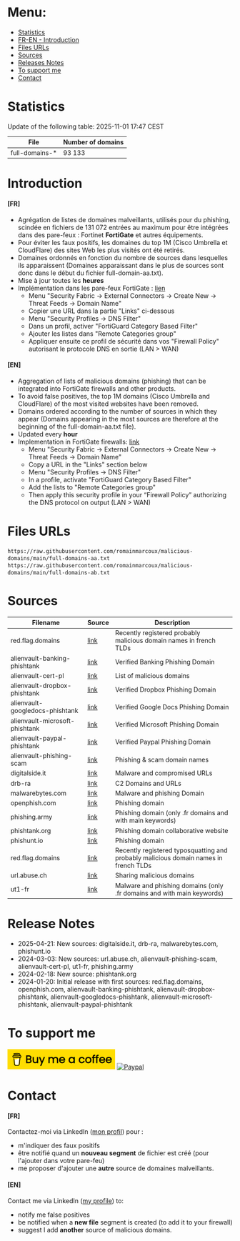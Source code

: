 # Menu:

- [Statistics](https://github.com/romainmarcoux/malicious-domains#statistics)
- [FR-EN - Introduction](https://github.com/romainmarcoux/malicious-domains#introduction)
- [Files URLs](https://github.com/romainmarcoux/malicious-domains#files-urls)
- [Sources](https://github.com/romainmarcoux/malicious-domains#sources)
- [Releases Notes](https://github.com/romainmarcoux/malicious-domains#releases-notes)
- [To support me](https://github.com/romainmarcoux/malicious-domains#to-support-me)
- [Contact](https://github.com/romainmarcoux/malicious-domains#contact)

# Statistics

Update of the following table: 2025-11-01 17:47 CEST

| File | Number of domains |
| ---- | ---------------- |
| full-domains-\* | 93 133 |

# Introduction
#### **[FR]**

- Agrégation de listes de domaines malveillants, utilisés pour du phishing, scindée en fichiers de 131 072 entrées au maximum pour être intégrées dans des pare-feux : Fortinet **FortiGate** et autres équipements.
- Pour éviter les faux positifs, les domaines du top 1M (Cisco Umbrella et CloudFlare) des sites Web les plus visités ont été retirés.
- Domaines ordonnés en fonction du nombre de sources dans lesquelles ils apparaissent (Domaines apparaissant dans le plus de sources sont donc dans le début du fichier full-domain-aa.txt).
- Mise à jour toutes les **heures**
- Implémentation dans les pare-feux FortiGate : [lien](https://docs.fortinet.com/document/fortigate/7.0.13/administration-guide/195303/domain-name-threat-feed) 
   * Menu "Security Fabric → External Connectors → Create New → Threat Feeds → Domain Name"
   * Copier une URL dans la partie "Links" ci-dessous
   * Menu "Security Profiles → DNS Filter"
   * Dans un profil, activer "FortiGuard Category Based Filter"
   * Ajouter les listes dans "Remote Categories group"
   * Appliquer ensuite ce profil de sécurité dans vos "Firewall Policy" autorisant le protocole DNS en sortie (LAN > WAN)

#### **[EN]**

- Aggregation of lists of malicious domains (phishing) that can be integrated into FortiGate firewalls and other products.
- To avoid false positives, the top 1M domains (Cisco Umbrella and CloudFlare) of the most visited websites have been removed.
- Domains ordered according to the number of sources in which they appear (Domains appearing in the most sources are therefore at the beginning of the full-domain-aa.txt file).
- Updated every **hour**
- Implementation in FortiGate firewalls: [link](https://docs.fortinet.com/document/fortigate/7.0.13/administration-guide/195303/domain-name-threat-feed)
   * Menu "Security Fabric → External Connectors → Create New → Threat Feeds → Domain Name"
   * Copy a URL in the "Links" section below
   * Menu "Security Profiles → DNS Filter"
   * In a profile, activate "FortiGuard Category Based Filter"
   * Add the lists to "Remote Categories group"
   * Then apply this security profile in your “Firewall Policy” authorizing the DNS protocol on output (LAN > WAN)

# Files URLs

```
https://raw.githubusercontent.com/romainmarcoux/malicious-domains/main/full-domains-aa.txt
https://raw.githubusercontent.com/romainmarcoux/malicious-domains/main/full-domains-ab.txt
```

# Sources

| Filename                    | Source | Description |
| --------------------------- | ------ | ----------- |
| red.flag.domains | [link](https://red.flag.domains/) | Recently registered probably malicious domain names in french TLDs |
| alienvault-banking-phishtank | [link](https://otx.alienvault.com/pulse/617b0867f77ec5e2192a4cf5) | Verified Banking Phishing Domain |
| alienvault-cert-pl | [link](https://otx.alienvault.com/pulse/653e8484ba7c285929cb5e0d) | List of malicious domains |
| alienvault-dropbox-phishtank | [link](https://otx.alienvault.com/pulse/617b082446ce0ac85e507129) | Verified Dropbox Phishing Domain |
| alienvault-googledocs-phishtank | [link](https://otx.alienvault.com/pulse/6213f2c919cb371e8d38bae5) | Verified Google Docs Phishing Domain |
| alienvault-microsoft-phishtank | [link](https://otx.alienvault.com/pulse/617b087263b19aaa7a421a2f) | Verified Microsoft Phishing Domain |
| alienvault-paypal-phishtank | [link](https://otx.alienvault.com/pulse/617b089bbbab1cd42903ced7) | Verified Paypal Phishing Domain |
| alienvault-phishing-scam | [link](https://otx.alienvault.com/pulse/5ee7247cdb3820b358b37a71) | Phishing & scam domain names |
| digitalside.it | [link](https://osint.digitalside.it/) | Malware and compromised URLs |
| drb-ra | [link](https://github.com/drb-ra/C2IntelFeeds/) | C2 Domains and URLs |
| malwarebytes.com | [link](https://www.malwarebytes.com/) | Malware and phishing Domain |
| openphish.com | [link](https://openphish.com/) | Phishing domain |
| phishing.army | [link](https://phishing.army/) | Phishing domain (only .fr domains and with main keywords) |
| phishtank.org | [link](https://phishtank.org/) | Phishing domain collaborative website |
| phishunt.io | [link](https://phishunt.io/) | Phishing domain |
| red.flag.domains | [link](https://red.flag.domains/) | Recently registered typosquatting and probably malicious domain names in french TLDs |
| url.abuse.ch | [link](https://urlhaus.abuse.ch/) | Sharing malicious domains |
| ut1-fr | [link](https://dsi.ut-capitole.fr/blacklists/) | Malware and phishing domains (only .fr domains and with main keywords) |

# Release Notes
- 2025-04-21: New sources: digitalside.it, drb-ra, malwarebytes.com, phishunt.io
- 2024-03-03: New sources: url.abuse.ch, alienvault-phishing-scam, alienvault-cert-pl, ut1-fr, phishing.army
- 2024-02-18: New source: phishtank.org
- 2024-01-20: Initial release with first sources: red.flag.domains, openphish.com, alienvault-banking-phishtank, alienvault-dropbox-phishtank, alienvault-googledocs-phishtank, alienvault-microsoft-phishtank, alienvault-paypal-phishtank

# To support me

[![BuyMeACoffee](https://raw.githubusercontent.com/romainmarcoux/romainmarcoux/main/img/buymeacoffee.png 'BuyMeACoffee')](https://buymeacoffee.com/romainmarcoux)
[![Paypal](https://www.paypalobjects.com/en_US/FR/i/btn/btn_donateCC_LG.gif 'Paypal')](https://www.paypal.com/donate/?hosted_button_id=TNPNMMBFVVL8E)

# Contact
#### **[FR]**

Contactez-moi via LinkedIn ([mon profil](https://linkedin.com/in/romainmarcoux/)) pour :
- m'indiquer des faux positifs
- être notifié quand un **nouveau segment** de fichier est créé (pour l'ajouter dans votre pare-feu)
- me proposer d'ajouter une **autre** source de domaines malveillants.

#### **[EN]**

Contact me via LinkedIn ([my profile](https://linkedin.com/in/romainmarcoux/)) to:
- notify me false positives
- be notified when a **new file** segment is created (to add it to your firewall)
- suggest I add **another** source of malicious domains.

